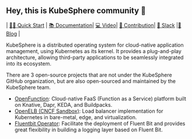 ## Hey, this is KubeSphere community 👋

|  [👩‍💻 Quick Start](https://github.com/kubesphere/kubesphere#installation) | [📚 Documentation](https://kubesphere.io/docs/)| [💻 Video](https://www.youtube.com/channel/UCyTdUQUYjf7XLjxECx63Hpw)| [🙋‍ Contribution](https://kubesphere.io/contribution/)| [🙌 Slack](https://join.slack.com/t/kubesphere/shared_invite/enQtNTE3MDIxNzUxNzQ0LTZkNTdkYWNiYTVkMTM5ZThhODY1MjAyZmVlYWEwZmQ3ODQ1NmM1MGVkNWEzZTRhNzk0MzM5MmY4NDc3ZWVhMjE) |[👀 Blog](https://kubesphere.io/blogs/) |

KubeSphere is a distributed operating system for cloud-native application management, using Kubernetes as its kernel. It provides a plug-and-play architecture, allowing third-party applications to be seamlessly integrated into its ecosystem.

There are 3 open-source projects that are not under the KubeSphere GitHub organization, but are also open-sourced and maintained by the KubeSphere team.

- [OpenFunction](https://github.com/OpenFunction/OpenFunction): Cloud-native FaaS (Function as a Service) platform built on Knative, Dapr, KEDA, and Buildpacks.
- [OpenELB (CNCF Sandbox)](https://github.com/openelb/openelb): Load balancer implementation for Kubernetes in bare-metal, edge, and virtualization.
- [Fluentbit Operator](https://github.com/fluent/fluentbit-operator): Facilitate the deployment of Fluent Bit and provides great flexibility in building a logging layer based on Fluent Bit.



